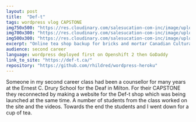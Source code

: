 ```yaml
---
layout: post
title:  "Def-t"
tags: wordpress vlog CAPSTONE
img750x500: "https://res.cloudinary.com/salesucation-com-inc/image/upload/v1523468836/def-t750x500_gv1zbk.png"
img700x300: "https://res.cloudinary.com/salesucation-com-inc/image/upload/v1523468835/def-t700x300_k8lg79.png"
img500x300: "https://res.cloudinary.com/salesucation-com-inc/image/upload/v1523468835/def-t500x300_cuq2zq.png"
excerpt: "Online tea shop backup for bricks and mortar Canadian Cultural Center of the Deaf"
audience: second career
language: wordpress deployed first on Openshift 2 then GoDaddy
link_to_site: "https://def-t.ca/"
repository: "https://github.com/rhildred/wordpress-heroku"
---
```


Someone in my second career class had been a counsellor for many years at the Ernest C. Drury School for the Deaf in Milton. For their CAPSTONE they reconnected by making a website for the Def-t shop which was being launched at the same time. A number of students from the class worked on the site and the videos. Towards the end the students and I went down for a cup of tea.